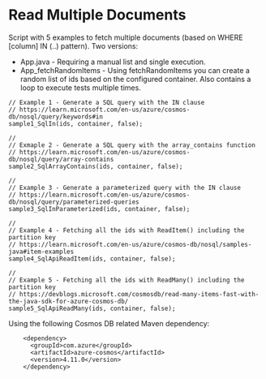 # Read Multiple Documents
Script with 5 examples to fetch multiple documents (based on WHERE [column] IN (..) pattern). 
Two versions: 
* App.java - Requiring a manual list and single execution.
* App_fetchRandomItems - Using fetchRandomItems you can create a random list of ids based on the configured container. Also contains a loop to execute tests multiple times.

```
// Example 1 - Generate a SQL query with the IN clause
// https://learn.microsoft.com/en-us/azure/cosmos-db/nosql/query/keywords#in
sample1_SqlIn(ids, container, false);

//
// Exmaple 2 - Generate a SQL query with the array_contains function
// https://learn.microsoft.com/en-us/azure/cosmos-db/nosql/query/array-contains
sample2_SqlArrayContains(ids, container, false);

//
// Example 3 - Generate a parameterized query with the IN clause
// https://learn.microsoft.com/en-us/azure/cosmos-db/nosql/query/parameterized-queries
sample3_SqlInParameterized(ids, container, false);

//
// Example 4 - Fetching all the ids with ReadItem() including the partition key
// https://learn.microsoft.com/en-us/azure/cosmos-db/nosql/samples-java#item-examples
sample4_SqlApiReadItem(ids, container, false);

//
// Example 5 - Fetching all the ids with ReadMany() including the partition key
// https://devblogs.microsoft.com/cosmosdb/read-many-items-fast-with-the-java-sdk-for-azure-cosmos-db/
sample5_SqlApiReadMany(ids, container, false);
```

Using the following Cosmos DB related Maven dependency:
```
    <dependency>
      <groupId>com.azure</groupId>
      <artifactId>azure-cosmos</artifactId>
      <version>4.11.0</version>
    </dependency>
```
